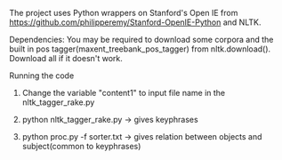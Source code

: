 The project uses Python wrappers on Stanford's Open IE from https://github.com/philipperemy/Stanford-OpenIE-Python and NLTK.

Dependencies: You may be required to download some corpora and the built in pos tagger(maxent_treebank_pos_tagger) from nltk.download(). Download all if it doesn't work.

Running the code
  
  1) Change the variable "content1" to input file name in the nltk_tagger_rake.py 
  
  2) python nltk_tagger_rake.py -> gives keyphrases
  
  3) python proc.py -f sorter.txt -> gives relation between objects and subject(common to keyphrases)
  
  
  
